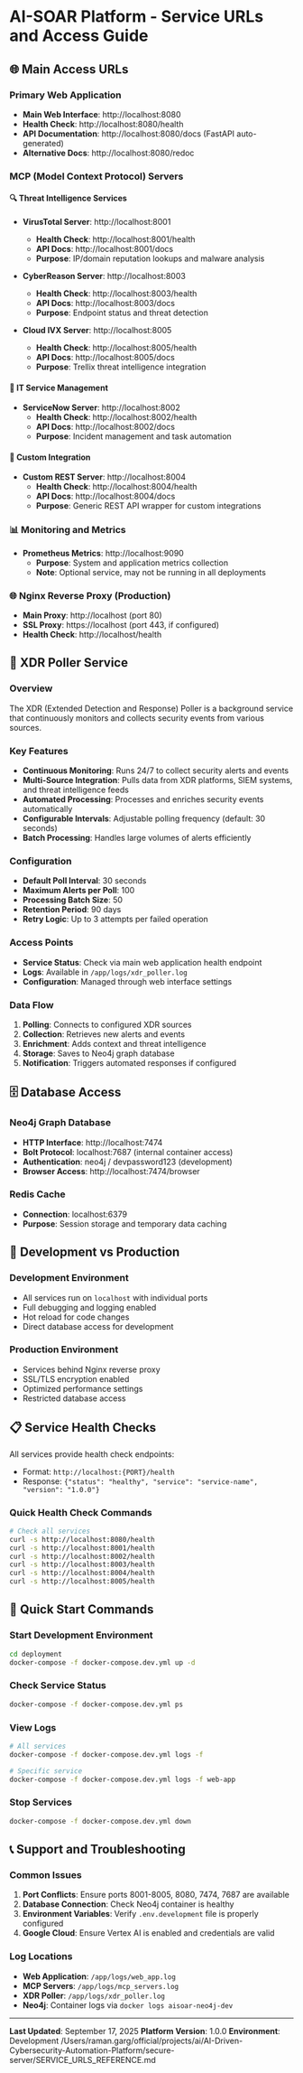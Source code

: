 # AI-SOAR Platform - Service URLs and Access Guide

## 🌐 Main Access URLs

### Primary Web Application
- **Main Web Interface**: http://localhost:8080
- **Health Check**: http://localhost:8080/health
- **API Documentation**: http://localhost:8080/docs (FastAPI auto-generated)
- **Alternative Docs**: http://localhost:8080/redoc

### MCP (Model Context Protocol) Servers

#### 🔍 Threat Intelligence Services
- **VirusTotal Server**: http://localhost:8001
  - **Health Check**: http://localhost:8001/health
  - **API Docs**: http://localhost:8001/docs
  - **Purpose**: IP/domain reputation lookups and malware analysis

- **CyberReason Server**: http://localhost:8003
  - **Health Check**: http://localhost:8003/health
  - **API Docs**: http://localhost:8003/docs
  - **Purpose**: Endpoint status and threat detection

- **Cloud IVX Server**: http://localhost:8005
  - **Health Check**: http://localhost:8005/health
  - **API Docs**: http://localhost:8005/docs
  - **Purpose**: Trellix threat intelligence integration

#### 🎫 IT Service Management
- **ServiceNow Server**: http://localhost:8002
  - **Health Check**: http://localhost:8002/health
  - **API Docs**: http://localhost:8002/docs
  - **Purpose**: Incident management and task automation

#### 🔧 Custom Integration
- **Custom REST Server**: http://localhost:8004
  - **Health Check**: http://localhost:8004/health
  - **API Docs**: http://localhost:8004/docs
  - **Purpose**: Generic REST API wrapper for custom integrations

### 📊 Monitoring and Metrics
- **Prometheus Metrics**: http://localhost:9090
  - **Purpose**: System and application metrics collection
  - **Note**: Optional service, may not be running in all deployments

### 🌐 Nginx Reverse Proxy (Production)
- **Main Proxy**: http://localhost (port 80)
- **SSL Proxy**: https://localhost (port 443, if configured)
- **Health Check**: http://localhost/health

## 🔄 XDR Poller Service

### Overview
The XDR (Extended Detection and Response) Poller is a background service that continuously monitors and collects security events from various sources.

### Key Features
- **Continuous Monitoring**: Runs 24/7 to collect security alerts and events
- **Multi-Source Integration**: Pulls data from XDR platforms, SIEM systems, and threat intelligence feeds
- **Automated Processing**: Processes and enriches security events automatically
- **Configurable Intervals**: Adjustable polling frequency (default: 30 seconds)
- **Batch Processing**: Handles large volumes of alerts efficiently

### Configuration
- **Default Poll Interval**: 30 seconds
- **Maximum Alerts per Poll**: 100
- **Processing Batch Size**: 50
- **Retention Period**: 90 days
- **Retry Logic**: Up to 3 attempts per failed operation

### Access Points
- **Service Status**: Check via main web application health endpoint
- **Logs**: Available in `/app/logs/xdr_poller.log`
- **Configuration**: Managed through web interface settings

### Data Flow
1. **Polling**: Connects to configured XDR sources
2. **Collection**: Retrieves new alerts and events
3. **Enrichment**: Adds context and threat intelligence
4. **Storage**: Saves to Neo4j graph database
5. **Notification**: Triggers automated responses if configured

## 🗄️ Database Access

### Neo4j Graph Database
- **HTTP Interface**: http://localhost:7474
- **Bolt Protocol**: localhost:7687 (internal container access)
- **Authentication**: neo4j / devpassword123 (development)
- **Browser Access**: http://localhost:7474/browser

### Redis Cache
- **Connection**: localhost:6379
- **Purpose**: Session storage and temporary data caching

## 🔧 Development vs Production

### Development Environment
- All services run on `localhost` with individual ports
- Full debugging and logging enabled
- Hot reload for code changes
- Direct database access for development

### Production Environment
- Services behind Nginx reverse proxy
- SSL/TLS encryption enabled
- Optimized performance settings
- Restricted database access

## 📋 Service Health Checks

All services provide health check endpoints:
- Format: `http://localhost:{PORT}/health`
- Response: `{"status": "healthy", "service": "service-name", "version": "1.0.0"}`

### Quick Health Check Commands
```bash
# Check all services
curl -s http://localhost:8080/health
curl -s http://localhost:8001/health
curl -s http://localhost:8002/health
curl -s http://localhost:8003/health
curl -s http://localhost:8004/health
curl -s http://localhost:8005/health
```

## 🚀 Quick Start Commands

### Start Development Environment
```bash
cd deployment
docker-compose -f docker-compose.dev.yml up -d
```

### Check Service Status
```bash
docker-compose -f docker-compose.dev.yml ps
```

### View Logs
```bash
# All services
docker-compose -f docker-compose.dev.yml logs -f

# Specific service
docker-compose -f docker-compose.dev.yml logs -f web-app
```

### Stop Services
```bash
docker-compose -f docker-compose.dev.yml down
```

## 📞 Support and Troubleshooting

### Common Issues
1. **Port Conflicts**: Ensure ports 8001-8005, 8080, 7474, 7687 are available
2. **Database Connection**: Check Neo4j container is healthy
3. **Environment Variables**: Verify `.env.development` file is properly configured
4. **Google Cloud**: Ensure Vertex AI is enabled and credentials are valid

### Log Locations
- **Web Application**: `/app/logs/web_app.log`
- **MCP Servers**: `/app/logs/mcp_servers.log`
- **XDR Poller**: `/app/logs/xdr_poller.log`
- **Neo4j**: Container logs via `docker logs aisoar-neo4j-dev`

---

**Last Updated**: September 17, 2025
**Platform Version**: 1.0.0
**Environment**: Development</content>
<parameter name="filePath">/Users/raman.garg/official/projects/ai/AI-Driven-Cybersecurity-Automation-Platform/secure-server/SERVICE_URLS_REFERENCE.md
